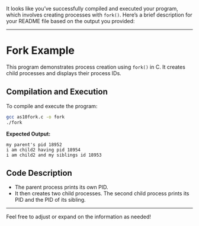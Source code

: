 It looks like you’ve successfully compiled and executed your program, which involves creating processes with `fork()`. Here’s a brief description for your README file based on the output you provided:

---

# Fork Example

This program demonstrates process creation using `fork()` in C. It creates child processes and displays their process IDs.

## Compilation and Execution

To compile and execute the program:

```sh
gcc as10fork.c -o fork
./fork
```

**Expected Output:**

```
my parent's pid 18952
i am child2 having pid 18954
i am child2 and my siblings id 18953
```

## Code Description

- The parent process prints its own PID.
- It then creates two child processes. The second child process prints its PID and the PID of its sibling.

---

Feel free to adjust or expand on the information as needed!
